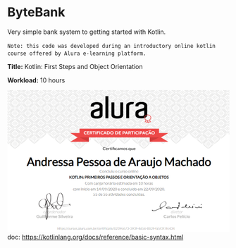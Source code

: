 # ByteBank
Very simple bank system to getting started with Kotlin. 

`Note: this code was developed during an introductory online kotlin course offered by Alura e-learning platform.`

**Title:** Kotlin: First Steps and Object Orientation

**Workload:** 10 hours

![](certificate.png)
doc: https://kotlinlang.org/docs/reference/basic-syntax.html
